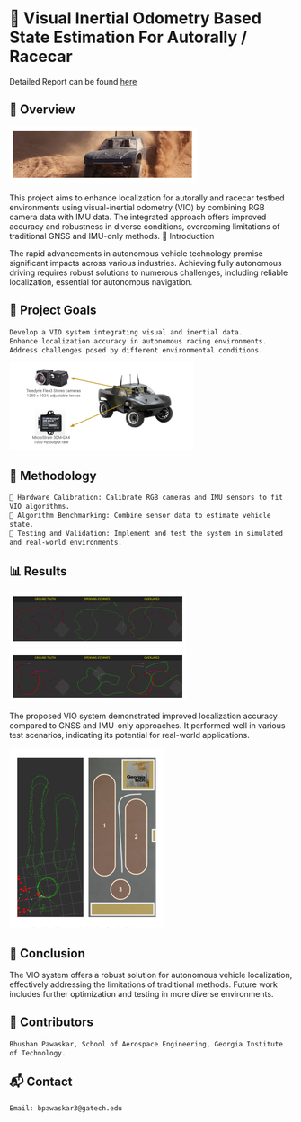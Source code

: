 # 🚗 Visual Inertial Odometry Based State Estimation For Autorally / Racecar

Detailed Report can be found [here](Report)

## 🌟 Overview

![Autorally Platform](Report/images/1_image_0.png)

This project aims to enhance localization for autorally and racecar testbed environments using visual-inertial odometry (VIO) by combining RGB camera data with IMU data. The integrated approach offers improved accuracy and robustness in diverse conditions, overcoming limitations of traditional GNSS and IMU-only methods.
📖 Introduction

The rapid advancements in autonomous vehicle technology promise significant impacts across various industries. Achieving fully autonomous driving requires robust solutions to numerous challenges, including reliable localization, essential for autonomous navigation.
## 🎯 Project Goals

    Develop a VIO system integrating visual and inertial data.
    Enhance localization accuracy in autonomous racing environments.
    Address challenges posed by different environmental conditions.

![Hardware](Report/images/3_image_1.png)

## 🔧 Methodology

    📸 Hardware Calibration: Calibrate RGB cameras and IMU sensors to fit VIO algorithms.
    🧠 Algorithm Benchmarking: Combine sensor data to estimate vehicle state.
    🧪 Testing and Validation: Implement and test the system in simulated and real-world environments.

## 📊 Results

![OpenVins Estimate A](Report/images/6_image_1.png)
![OpenVins Estimate B](Report/images/6_image_2.png)

The proposed VIO system demonstrated improved localization accuracy compared to GNSS and IMU-only approaches. It performed well in various test scenarios, indicating its potential for real-world applications.

![Final results](Report/images/7_image_1.png)

## 🏁 Conclusion

The VIO system offers a robust solution for autonomous vehicle localization, effectively addressing the limitations of traditional methods. Future work includes further optimization and testing in more diverse environments.

## 👥 Contributors

    Bhushan Pawaskar, School of Aerospace Engineering, Georgia Institute of Technology.

## 📬 Contact

    Email: bpawaskar3@gatech.edu
